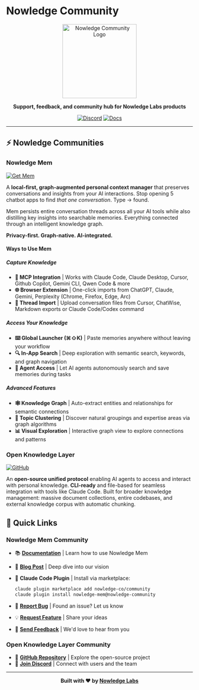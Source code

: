 # Nowledge Community

<div align="center">

<img src="https://github.com/user-attachments/assets/fbf6f921-ff0a-40dc-be43-8f9b0d66cb09" width="200" alt="Nowledge Community Logo">

**Support, feedback, and community hub for Nowledge Labs products**

[![Discord](https://img.shields.io/badge/Discord-Join%20Community-5865F2?style=flat&logo=discord&logoColor=white)](https://nowled.ge/discord)
[![Docs](https://img.shields.io/badge/Docs-Read-orange?style=flat&logo=readthedocs&logoColor=white)](https://nowled.ge/mem-docs)

---

</div>

## ⚡ Nowledge Communities

### Nowledge Mem

[![Get Mem](https://img.shields.io/badge/Get-Mem-00A3A3?style=flat&logo=rocket&logoColor=white)](https://mem.nowledge.co/)

A **local-first, graph-augmented personal context manager** that preserves conversations and insights from your AI interactions. Stop opening 5 chatbot apps to find *that one conversation*. Type → found.

Mem persists entire conversation threads across all your AI tools while also distilling key insights into searchable memories. Everything connected through an intelligent knowledge graph.

**Privacy-first. Graph-native. AI-integrated.**

#### Ways to Use Mem

##### Capture Knowledge

- **🤖 MCP Integration** | Works with Claude Code, Claude Desktop, Cursor, Github Copilot, Gemini CLI, Qwen Code & more
- **🌐 Browser Extension** | One-click imports from ChatGPT, Claude, Gemini, Perplexity (Chrome, Firefox, Edge, Arc)
- **📂 Thread Import** | Upload conversation files from Cursor, ChatWise, Markdown exports or Claude Code/Codex command

##### Access Your Knowledge

- **⌨️ Global Launcher (⌘⇧K)** | Paste memories anywhere without leaving your workflow
- **🔍 In-App Search** | Deep exploration with semantic search, keywords, and graph navigation
- **🤝 Agent Access** | Let AI agents autonomously search and save memories during tasks

##### Advanced Features

- **🕸️ Knowledge Graph** | Auto-extract entities and relationships for semantic connections
- **🎯 Topic Clustering** | Discover natural groupings and expertise areas via graph algorithms
- **📊 Visual Exploration** | Interactive graph view to explore connections and patterns

### Open Knowledge Layer

[![GitHub](https://img.shields.io/badge/GitHub-OpenKL-181717?style=flat&logo=github&logoColor=white)](https://github.com/nowledge-co/OpenKL)

An **open-source unified protocol** enabling AI agents to access and interact with personal knowledge. **CLI-ready** and file-based for seamless integration with tools like Claude Code. Built for broader knowledge management: massive document collections, entire codebases, and external knowledge corpus with automatic chunking.

## 🚀 Quick Links

### Nowledge Mem Community

- 📚 **[Documentation](https://mem.nowledge.co/docs)** | Learn how to use Nowledge Mem
- 📖 **[Blog Post](https://www.nowledge-labs.ai/blog/nowledge-mem)** | Deep dive into our vision
- 🔌 **Claude Code Plugin** | Install via marketplace:

  ```bash
  claude plugin marketplace add nowledge-co/community
  claude plugin install nowledge-mem@nowledge-community
  ```

- 🐛 **[Report Bug](../../issues/new?template=bug_report.md)** | Found an issue? Let us know
- 💡 **[Request Feature](../../issues/new?template=feature_request.md)** | Share your ideas
- 💌 **[Send Feedback](mailto:hello@nowledge-labs.ai)** | We'd love to hear from you

### Open Knowledge Layer Community

- 🔗 **[GitHub Repository](https://nowled.ge/kl)** | Explore the open-source project
- 💬 **[Join Discord](https://nowled.ge/discord)** | Connect with users and the team

---

<div align="center">

**Built with ❤️ by [Nowledge Labs](https://nowledge-labs.ai)**

</div>
